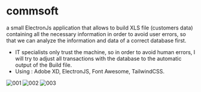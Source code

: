 # commsoft
a small ElectronJs application that allows to build XLS file (customers data) containing all the necessary information in order to avoid user errors, so that we can analyze the information and data of a correct database first.

- IT specialists only trust the machine, so in order to avoid human errors, I will try to adjust all transactions with the database to the automatic output of the Build file.
- Using : Adobe XD, ElectronJS, Font Awesome, TailwindCSS.


![001](https://user-images.githubusercontent.com/10237466/179765422-ad0df98e-90a1-40ab-ba0f-42ed348fd6bb.png)
![002](https://user-images.githubusercontent.com/10237466/179765444-a4bd759d-cda6-49ed-ab58-3ff94092c087.png)
![003](https://user-images.githubusercontent.com/10237466/179765461-b036cf53-39d9-4df3-a9bd-6aa4edc91870.png)
